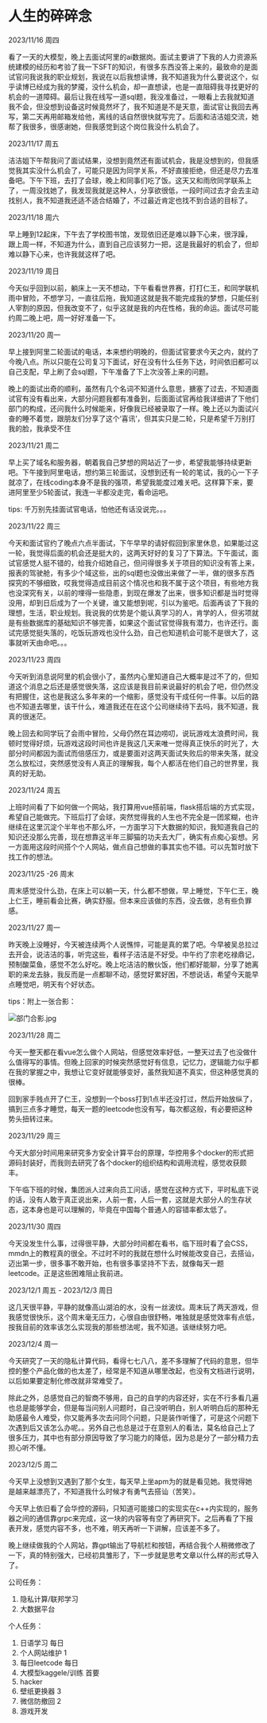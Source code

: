 # 人生的碎碎念

2023/11/16  周四

看了一天的大模型，晚上去面试阿里的ai数据岗。面试主要讲了下我的人力资源系统建模的经历和考验了我一下SFT的知识，有很多东西没答上来的，最致命的是面试官问我说我的职业规划，我说在以后我想读博，我不知道我为什么要说这个，似乎读博已经成为我的梦魇，没什么机会，却一直想读，也是一直阻碍我寻找更好的机会的一道障碍。最后让我在线写一道sql题，我没准备过，一眼看上去我就知道我不会，但没想到设备这时候竟然坏了，我不知道是不是天意，面试官让我回去再写，第二天再用邮箱发给他，离线的话自然很快就写完了。后面和洁洁姐交流，她帮了我很多，很感谢她，但我感觉到这个岗位我没什么机会了。

2023/11/17 周五

洁洁姐下午帮我问了面试结果，没想到竟然还有面试机会，我是没想到的，但我感觉我其实没什么机会了，可能只是因为同学关系，不好直接拒绝，但还是尽力去准备吧。下午下班，去打了会球，晚上和同事们吃了饭。这天又和雨欣同学联系上了，一周没找她了，我发现我就是这种人，分享欲很低，一段时间过去才会去主动找别人，我不知道我还适不适合结婚了，不过最近肯定也找不到合适的目标了。

2023/11/18 周六

早上睡到12起床，下午去了学校图书馆，发现依旧还是难以静下心来，很浮躁，跟上周一样，不知道为什么，直到自己应该努力一把，这是我最好的机会了，但却难以静下心来，也许我就这样了吧。

2023/11/19 周日

今天似乎回到以前，躺床上一天不想动，下午看看世界赛，打打仁王，和同学联机雨中冒险，不想学习，一直往后拖，我知道这就是我不能完成我的梦想，只能任别人宰割的原因，但我改变不了，似乎这就是我的内在性格，我的命运。面试尽可能约周二晚上吧，周一好好准备一下。

2023/11/20 周一

早上接到阿里二轮面试的电话，本来想约明晚的，但面试官要求今天之内，就约了今晚八点。所以只能在公司复习下面试，好在没有什么任务下达，时间依旧都可以自己支配，早上刷了会sql题，下午准备了下上次没答上来的问题。

晚上的面试出奇的顺利，虽然有几个名词不知道什么意思，搪塞了过去，不知道面试官有没有看出来，大部分问题我都有准备到，后面面试官再给我详细讲了下他们部门的构成，还问我什么时候能来，好像我已经被录取了一样。晚上还以为面试兴奋的睡不着觉，跟朋友们分享了这个‘喜讯’，但其实只是二轮，只是希望千万别打我的脸，我承受不住

2023/11/21 周二

早上买了域名和服务器，朝着我自己梦想的网站近了一步，希望我能够持续更新吧。下午接到阿里电话，想约第三轮面试，没想到还有一轮的笔试，我的心一下子就凉了，在线coding本身不是我的强项，希望我能度过难关吧。这样算下来，要进阿里至少5轮面试，我连一半都没走完，看命运吧。

tips: 千万别先挂面试官电话，怕他还有话没说完。。。

2023/11/22 周三

今天和面试官约了晚点六点半面试，下午早早的请好假回到家里休息，如果能过这一轮，我觉得后面的机会还是挺大的，这两天好好的复习了下算法。下午面试，面试官感觉人挺不错的，给我介绍她自己，但问得很多关于项目的知识没有答上来，报表的驾驶舱，有多少个域这些，出的sql题也没做出来做了一半，做的很多东西探究的不够细致，哎我觉得造成目前这个情况也和我不属于这个项目，有些地方我也没深究有关，以前的埋得一些隐患，到现在爆发了出来，很多知识都是当时觉得没用，却到日后成为了一个关键，谁又能想到呢，引以为鉴吧。后面再谈了下我的理想，生活，职业规划。我说我的优势是个能认真学习的人，肯学的人，但劣项就是有些数据库的基础知识不够完善，如果这个面试官觉得我有潜力，也许还行。面试完感觉挺失落的，吃饭玩游戏也没什么劲，自己也知道机会可能不是很大了，这事就听天由命吧。。。

2023/11/23 周四

今天听到消息说阿里的机会很小了，虽然内心里知道自己大概率是过不了的，但知道这个消息之后还是感觉很失落，这应该是我目前来说最好的机会了吧，但仍然没有把握住，这也是我这么多年来的一个缩影，感觉没有干成任何一件事。以后的路也不知道去哪里，该干什么，难道我还在在这个公司继续待下去吗，我不知道，我真的很迷茫。

晚上回去和同学玩了会雨中冒险，父母仍然在耳边唠叨，说玩游戏太浪费时间，我顿时觉得好烦，玩游戏这段时间也许是我这几天来唯一觉得真正快乐的时光了，大部分时间都因为面试而倍感压力，或是要面对这两天面试失败后的带来失落，就没怎么放松过，突然感觉没有人真正的理解我，每个人都活在他们自己的世界里，我真的好无助。

2023/11/24 周五

上班时间看了下如何做一个网站，我打算用vue搭前端，flask搭后端的方式实现，希望自己能做完。下班后打了会球，突然觉得我的人生也不完全是一团浆糊，也许继续在这里沉淀个半年也不那么坏，一方面学习下大数据的知识，我知道我自己的知识还没那么完善，现在想靠这半年三脚猫的功夫去大厂，确实有点痴心妄想。另一方面用这段时间搭个个人网站，做点自己想做的事其实也不错。可以先暂时放下找工作的想法。

2023/11/25 -26 周末

周末感觉没什么劲，在床上可以躺一天，什么都不想做，早上睡觉，下午仁王，晚上仁王，睡前看会比赛，确实舒服。但本来应该做的东西，没去做，总有些负罪感。

2023/11/27 周一

昨天晚上没睡好，今天被连续两个人说憔悴，可能是真的累了吧。今早被吴总拉过去开会，说洁洁的事，听完这些，看样子洁洁是不好受。中午约了宗老吃禄鼎记，预制酸菜鱼，感觉不怎么好吃。晚上吃洁洁的散伙饭，他们都好能聊，分享了她离职的来龙去脉，我反而是一点都聊不动，感觉好累好困，不想说话，希望今天能早点睡觉吧，明天有个好状态。

tips：附上一张合影：

![部门合影.jpg](%E4%BA%BA%E7%94%9F%E7%9A%84%E7%A2%8E%E7%A2%8E%E5%BF%B5%203faa95462b564d9e88deb79a9cfd12aa/%25E9%2583%25A8%25E9%2597%25A8%25E5%2590%2588%25E5%25BD%25B1.jpg)

2023/11/28 周二

今天一整天都在看vue怎么做个人网站，但感觉效率好低，一整天过去了也没做什么值得写的事情。但晚上回家的时候突然感觉好有信息，记忆力，逻辑能力似乎都在我的掌握之中，我想让它变好就能够变好，虽然我知道不真实，但这种感觉真的很棒。

回到家手贱点开了仁王，没想到一个boss打到1点半还没打过，然后开始放纵了，搞到三点多才睡觉，每天一题的leetcode也没有写，每次都这般，有必要把这种势头扭转过来。

2023/11/29 周三

今天大部分时间用来研究多方安全计算平台的原理，华控用多个docker的形式把源码封装好，而我则去研究了各个docker的组织结构和调用流程，感觉收获颇丰。

下午临下班的时候，集团派人过来向员工问话，感觉在这种方式下，平时私底下说的话，没有人敢于真正说出来，人前一套，人后一套，这就是大部分人的生存状态，这本身也是可以理解的，毕竟在中国每个普通人的容错率都太低了。

2023/11/30 周四

今天没发生什么事，过得很平静，大部分时间都在看书，临下班时看了会CSS，mmdn上的教程真的很全。不过时不时的我就在想什么时候能改变自己，去搭讪，迈出第一步，很多事不敢开始，也有很多事坚持不下去，就像每天一题leetcode。正是这些困难阻止我前进。

2023/12/1 周五 - 2023/12/3 周日 

这几天很平静，平静的就像高山湖泊的水，没有一丝波纹。周末玩了两天游戏，但我感觉很快乐，这个周末毫无压力，心很自由很舒畅，唯独就是感觉效率有点低，按我目前的效率该怎么实现我的那些想法呢，我不知道。该继续努力吧。

2023/12/4 周一

今天研究了一天的隐私计算代码，看得七七八八，差不多理解了代码的意思，但华控的整个产品化做的也太差了，经常是不知道从哪里改起，也没有文档进行说明，以后如果要定制化修改就非常难受了。

除此之外，总感觉自己的智商不够用，自己的自学的内容还好，实在不行多看几遍也总是能够学会，但是每当问别人问题时，自己没听明白，别人听明白后的那种无助感最令人难受，你又能再多次去问同个问题，只是装作听懂了，可是这个问题下次遇到后又该怎么办呢。。另外自己也总是过于在意别人的看法，莫名给自己上了很多压力，其中也有部分原因导致了学习能力的降低，因为总是分了一部分精力去担心听不懂。

2023/12/5 周二

今天早上没想到又遇到了那个女生，每天早上坐apm为的就是看见她。我觉得她是越来越漂亮了，不知道我什么时候才有勇气去搭讪（苦笑）。

今天早上依旧看了会华控的源码，只知道可能接口的实现实在c++内实现的，服务器之间的通信靠grpc来完成，这一块的内容等有空了再研究下。之后再看了下报表开发，感觉内容不多，也不难，明天再听一下讲解，应该差不多了。

晚上继续做我的个人网站，靠gpt输出了导航栏和按钮，再结合我个人稍微修改了一下，真的特别强大，已经初具雏形了，下一步就是思考文章以什么样的形式导入了。

公司任务：

1.  隐私计算/联邦学习
2. 大数据平台

个人任务：

1. 日语学习                        每日
2. 个人网站维护                1
3. 每日leetcode                 每日
4. 大模型kaggele/训练     首要
5. hacker                  
6. 壁纸更换器                   3
7. 微信防撤回                   2
8. 游戏开发